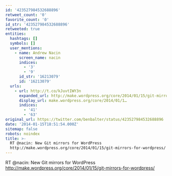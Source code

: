 ```yaml
---
id: '423527984532688896'
retweet_count: '0'
favorite_count: '0'
id_str: '423527984532688896'
retweeted: true
entities:
  hashtags: []
  symbols: []
  user_mentions:
    - name: Andrew Nacin
      screen_name: nacin
      indices:
        - '3'
        - '9'
      id_str: '16213079'
      id: '16213079'
  urls:
    - url: http://t.co/kJuvtIWY3n
      expanded_url: http://make.wordpress.org/core/2014/01/15/git-mirrors-for-wordpress/
      display_url: make.wordpress.org/core/2014/01/1…
      indices:
        - '41'
        - '63'
original_url: https://twitter.com/benbalter/status/423527984532688896
date: '2014-01-15T18:51:54.000Z'
sitemap: false
robots: noindex
title: >-
  RT @nacin: New Git mirrors for WordPress
  http://make.wordpress.org/core/2014/01/15/git-mirrors-for-wordpress/
---
```


RT @nacin: New Git mirrors for WordPress http://make.wordpress.org/core/2014/01/15/git-mirrors-for-wordpress/